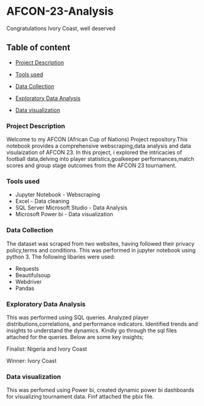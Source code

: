 # AFCON-23-Analysis
Congratulations Ivory Coast, well deserved 


## Table of content
- [Project Description](#project-description)

- [Tools used](#tools-used)

- [Data Collection](#data-collection)

- [Exploratory Data Analysis](#exploratory-data-analysis)
- [Data visualization](#data-visualization)

### Project Description
Welcome to my AFCON (African Cup of Nations) Project repository.This notebook provides a comprehensive webscraping,data analysis and data visulaization of AFCON 23.
In this project, i explored the intricacies of football data,delving into player statistics,goalkeeper performances,match scores and group stage outcomes from the AFCON 23 tournament.

### Tools used
-  Jupyter Notebook - Webscraping
-  Excel - Data cleaning
-  SQL Server Microsoft Studio - Data Analysis
-  Microsoft Power bi - Data visualization

### Data Collection
The dataset was scraped from two websites, having followed their privacy policy,terms and conditions.
This was performed in jupyter notebook using python 3.
The following libaries were used:
-   Requests
-   Beautifulsoup
-   Webdriver
-   Pandas

### Exploratory Data Analysis
This was performed using SQL queries. Analyzed player distributions,correlations, and performance indicators. Identified trends and insights to understand the dynamics.
Kindly go through the sql files attached for the queries.
Below are some key insights;

Finalist: Nigeria and Ivory Coast

Winner: Ivory Coast


### Data visualization
This was perfomed using Power bi, created dynamic power bi dashboards for visualizing tournament data.
Finf attached the pbix file.
